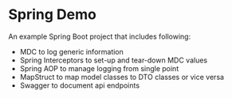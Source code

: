 # Spring Demo

An example Spring Boot project that includes following:

- MDC to log generic information
- Spring Interceptors to set-up and tear-down MDC values
- Spring AOP to manage logging from single point
- MapStruct to map model classes to DTO classes or vice versa
- Swagger to document api endpoints
